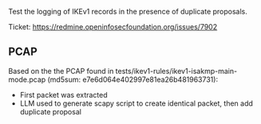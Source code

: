 Test the logging of IKEv1 records in the presence of duplicate proposals.

Ticket: https://redmine.openinfosecfoundation.org/issues/7902

## PCAP

Based on the the PCAP found in tests/ikev1-rules/ikev1-isakmp-main-mode.pcap (md5sum: e7e6d064e402997e81ea26b481963731):
- First packet was extracted
- LLM used to generate scapy script to create identical packet, then add duplicate proposal
